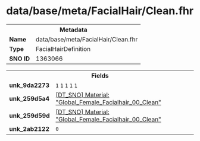 <h1>data/base/meta/FacialHair/Clean.fhr</h1><table><tr><th colspan="100%">Metadata</th></tr><tr><td><b>Name</b></td><td>data/base/meta/FacialHair/Clean.fhr</td></tr><tr><td><b>Type</b></td><td>FacialHairDefinition</td></tr><tr><td><b>SNO ID</b></td><td>1363066</td></tr></table>

<table><tr><th colspan="100%">Fields</th></tr><tr><td><b>unk_9da2273</b></td><td><code>1</code>
<code>1</code>
<code>1</code>
<code>1</code>
<code>1</code>
</td></tr><tr><td><b>unk_259d5a4</b></td><td><a href="..\Material\Global_Female_Facialhair_00_Clean.mat.md">[DT_SNO] Material: "Global_Female_Facialhair_00_Clean"</a></td></tr><tr><td><b>unk_259d59d</b></td><td><a href="..\Material\Global_Female_Facialhair_00_Clean.mat.md">[DT_SNO] Material: "Global_Female_Facialhair_00_Clean"</a></td></tr><tr><td><b>unk_2ab2122</b></td><td><code>0</code></td></tr></table>

